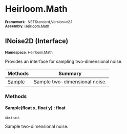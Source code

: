 # Heirloom.Math

<small>**Framework**: .NETStandard,Version=v2.1</small>  
<small>**Assembly**: [Heirloom.Math](../Heirloom.Math/Heirloom.Math.md)</small>  

## INoise2D (Interface)
<small>**Namespace**: Heirloom.Math</sub></small>  

Provides an interface for sampling two-dimensional noise.

| Methods                | Summary                       |
|------------------------|-------------------------------|
| [Sample](#SAMB4A361CC) | Sample two-dimensional noise. |

### Methods

#### <a name="SAMB43AC0AA"></a>Sample(float x, float y) : float
<small>`Abstract`</small>

Sample two-dimensional noise.


